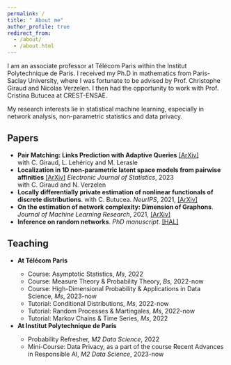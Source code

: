 ```yaml
---
permalink: /
title: " About me"
author_profile: true
redirect_from: 
  - /about/
  - /about.html
---
```

I am an associate professor at  Télécom Paris within the Institut Polytechnique de Paris.  I received my Ph.D in mathematics from Paris-Saclay University, where I was fortunate to be advised by Prof. Christophe Giraud and Nicolas Verzelen.   I then had the opportunity to work with Prof. Cristina Butucea at CREST-ENSAE. 

My research interests lie in statistical machine learning, especially in network analysis, non-parametric statistics and data privacy.



Papers
------
<ul>
  <li><b>Pair Matching: Links Prediction with Adaptive Queries</b> <a href="https://arxiv.org/abs/1905.07342?context=math.ST">[ArXiv]</a> <br />
    with C. Giraud, L. Lehéricy and M. Lerasle </li>
  <li><b>Localization in 1D non-parametric latent space models from pairwise affinities</b>  <a href="https://arxiv.org/abs/2108.03098">[ArXiv]</a> <em> Electronic Journal of Statistics</em>, 2023 <br /> 
    with C. Giraud and N. Verzelen </li>
    <li><b>Locally differentially private estimation of nonlinear functionals of discrete distributions</b>. with C. Butucea. <em>NeurIPS</em>, 2021, <a href="https://arxiv.org/abs/2107.03940">[ArXiv]</a></li>
  <li><b>On the estimation of network complexity: Dimension of Graphons</b>. <em>Journal of Machine Learning Research</em>, 2021, <a href="https://arxiv.org/abs/1909.02900">[ArXiv]</a></li>
  <li><b>Inference on random networks</b>. <em>PhD manuscript</em>. <a href="https://hal.inria.fr/tel-03041741">[HAL]</a></li> 
</ul>
   
    
    
Teaching
------
<ul>
  <li><b>At Télécom Paris</b></li>
    <ul>
      <li> Course: Asymptotic Statistics, <em>Ms</em>, 2022 </li>
        <li> Course: Measure Theory & Probability Theory, <em>Bs</em>, 2022-now  </li>
       <li> Course: High-Dimensional Probability & Applications in Data Science, <em>Ms</em>, 2023-now  </li>
       <li> Tutorial: Conditional Distributions,  <em>Ms</em>, 2022-now </li>
      <li> Tutorial: Random Processes & Martingales,  <em>Ms</em>, 2022-now </li>
       <li> Tutorial: Markov Chains & Time Series,  <em>Ms</em>, 2022 </li>
    </ul>
  
  <li><b>At Institut Polytechnique de Paris</b></li>
  <ul>
      <li> Probability Refresher, <em>M2 Data Science</em>,  2022 </li>
      <li> Mini-Course: Data Privacy, as a part of the course Recent Advances in Responsible AI, <em>M2 Data Science</em>, 2023-now </li>
    </ul>
</ul>
 




